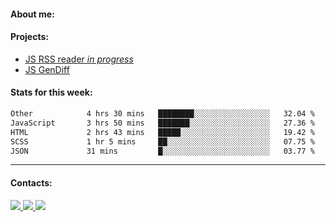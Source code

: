 #### About me:

#### Projects:
- [JS RSS reader *in progress*](https://github.com/GKoil/frontend-project-lvl3)
- [JS GenDiff](https://github.com/GKoil/GenDiff)

#### Stats for this week:
<!--START_SECTION:waka-->

```txt
Other            4 hrs 30 mins   ████████░░░░░░░░░░░░░░░░░   32.04 %
JavaScript       3 hrs 50 mins   ███████░░░░░░░░░░░░░░░░░░   27.36 %
HTML             2 hrs 43 mins   █████░░░░░░░░░░░░░░░░░░░░   19.42 %
SCSS             1 hr 5 mins     ██░░░░░░░░░░░░░░░░░░░░░░░   07.75 %
JSON             31 mins         █░░░░░░░░░░░░░░░░░░░░░░░░   03.77 %
```

<!--END_SECTION:waka-->
---
#### Contacts:

<a target='_blank' title='LinkedIn' href="https://www.linkedin.com/in/gkoil/">
  <img src="https://img.shields.io/badge/LinkedIn-0077B5?style=for-the-badge&logo=linkedin&logoColor=white" />
</a>
<a target='_blank' title='Telegram' href="https://t.me/gkoil">
  <img src="https://img.shields.io/badge/Telegram-2CA5E0?style=for-the-badge&logo=telegram&logoColor=white" />
</a>
<a target='_blank' title='Gmail' href="mailto: gk.grigorev@gmail.com">
  <img src="https://img.shields.io/badge/Gmail-D14836?style=for-the-badge&logo=gmail&logoColor=white" />
</a>

